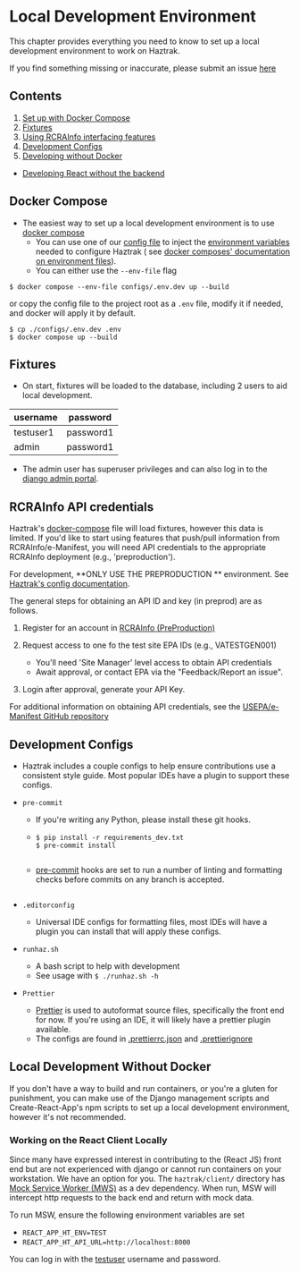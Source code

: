# Local Development Environment

This chapter provides everything you need to know to set up a local development environment
to work on Haztrak.

If you find something missing or inaccurate, please submit an issue
[here](https://github.com/USEPA/haztrak/issues)

## Contents

1. [Set up with Docker Compose](#docker-compose)
2. [Fixtures](#fixtures)
3. [Using RCRAInfo interfacing features](#rcrainfo-api-credentials)
4. [Development Configs](#development-configs)
5. [Developing without Docker](#local-development-without-docker)

- [Developing React without the backend](#working-on-the-react-client-locally)

## Docker Compose

- The easiest way to set up a local development environment is to
  use [docker compose](https://docs.docker.com/compose/gettingstarted/)
  - You can use one of our [config file](/configs) to inject the
    [environment variables](../deployment/configuration.md) needed to configure Haztrak (
    see [docker composes' documentation on environment files](https://docs.docker.com/compose/environment-variables/set-environment-variables/)).
  - You can either use the `--env-file` flag

```shell
$ docker compose --env-file configs/.env.dev up --build
```

or copy the config file to the project root as a `.env` file, modify it if needed, and docker will apply it by default.

```shell
$ cp ./configs/.env.dev .env
$ docker compose up --build
```

## Fixtures

- On start, fixtures will be loaded to the database, including 2 users to aid local development.

<!-- prettier-ignore -->
| username  | password  |
|-----------|-----------|
| testuser1 | password1 |
| admin     | password1 |

- The admin user has superuser privileges and can also log in to
  the [django admin portal](https://docs.djangoproject.com/en/4.1/ref/contrib/admin/).

## RCRAInfo API credentials

Haztrak's [docker-compose](/docker-compose.yaml) file will load fixtures, however this data is limited.
If you'd like to start using features that push/pull information from RCRAInfo/e-Manifest, you will
need API credentials to the appropriate RCRAInfo deployment (e.g., 'preproduction').

For development, **ONLY USE THE PREPRODUCTION
** environment. See [Haztrak's config documentation](../deployment/configuration.md).

The general steps for obtaining an API ID and key (in preprod) are as follows.

1. Register for an account in [RCRAInfo (PreProduction)](https://rcrainfopreprod.epa.gov/rcrainfo/action/secured/login)
2. Request access to one fo the test site EPA IDs (e.g., VATESTGEN001)

   - You'll need 'Site Manager' level access to obtain API credentials
   - Await approval, or contact EPA via the "Feedback/Report an issue".

3. Login after approval, generate your API Key.

For additional information on obtaining API credentials, see the
[USEPA/e-Manifest GitHub repository](https://github.com/USEPA/e-manifest)

## Development Configs

- Haztrak includes a couple configs to help ensure contributions use a consistent style guide. Most popular IDEs have a
  plugin to support these configs.
- `pre-commit`

  - If you're writing any Python, please install these git hooks.
  - ```shell
    $ pip install -r requirements_dev.txt
    $ pre-commit install
    ```

  ```

  ```

  - [pre-commit](https://pre-commit.com/) hooks are set to run a number of linting and formatting checks before
    commits on any branch is accepted.

  ```

  ```

- `.editorconfig`

  - Universal IDE configs for formatting files, most IDEs will have a plugin you can
    install that will apply these configs.

- `runhaz.sh`

  - A bash script to help with development
  - See usage with `$ ./runhaz.sh -h`

- `Prettier`
  - [Prettier](https://prettier.io/) is used to autoformat source files, specifically
    the front end for now. If you're using an IDE, it will likely have a prettier plugin available.
  - The configs are found in [.prettierrc.json](/.prettierrc.json)
    and [.prettierignore](/.prettierignore)

## Local Development Without Docker

If you don't have a way to build and run containers, or you're a gluten for punishment, you can make use of the Django
management scripts and Create-React-App's npm scripts to set up a local
development environment, however it's not recommended.

### Working on the React Client Locally

Since many have expressed interest in contributing to the (React JS) front end but are not experienced with django or
cannot run containers
on your workstation. We have an option for you. The `haztrak/client/` directory
has [Mock Service Worker (MWS)](https://mswjs.io/) as a
dev dependency. When run, MSW will intercept http requests to the back end and return with mock data.

To run MSW, ensure the following environment variables are set

- `REACT_APP_HT_ENV=TEST`
- `REACT_APP_HT_API_URL=http://localhost:8000`

You can log in with the [testuser](#docker-compose) username and password.
